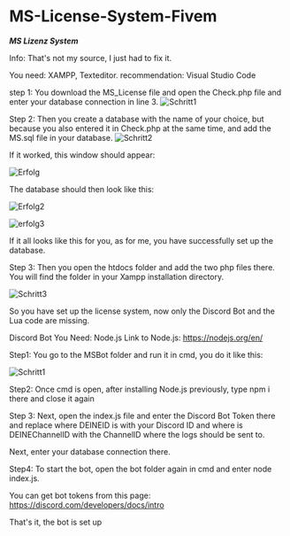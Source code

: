 # MS-License-System-Fivem

***MS Lizenz System***

Info: That's not my source, I just had to fix it.

You need: XAMPP, Texteditor. recommendation: Visual Studio Code

step 1: You download the MS_License file and open the Check.php file and enter your database connection in line 3.
![Schritt1](https://user-images.githubusercontent.com/102701262/170688456-fab900ac-bb67-4cee-97d4-4b1d66ef93e1.png)

Step 2: Then you create a database with the name of your choice, but because you also entered it in Check.php at the same time, and add the MS.sql file in your database.
![Schritt2](https://user-images.githubusercontent.com/102701262/170688564-36f30596-8902-40ca-a646-1d1a975d048d.png)

If it worked, this window should appear: 

![Erfolg](https://user-images.githubusercontent.com/102701262/170688606-86aaf722-4f7e-4b45-a257-6dc121ce3558.png)

The database should then look like this: 

![Erfolg2](https://user-images.githubusercontent.com/102701262/170688678-a3932ff8-5a3a-4865-95cf-e0c1c5eb3330.png)

![erfolg3](https://user-images.githubusercontent.com/102701262/170688732-c5b7ab55-80f0-44ed-9d24-a5b43f02b7fc.png)

If it all looks like this for you, as for me, you have successfully set up the database.

Step 3: Then you open the htdocs folder and add the two php files there. You will find the folder in your Xampp installation directory.

![Schritt3](https://user-images.githubusercontent.com/102701262/170688772-395368d7-b699-4ed9-851a-1fbfeb1be3d8.png)

So you have set up the license system, now only the Discord Bot and the Lua code are missing.

Discord Bot
You Need: Node.js
Link to Node.js: https://nodejs.org/en/

Step1: You go to the MSBot folder and run it in cmd, you do it like this:

![Schritt1](https://user-images.githubusercontent.com/102701262/170688950-68ce2441-cc93-4533-9179-4896be087fd0.png)

Step2: Once cmd is open, after installing Node.js previously, type npm i there and close it again

Step 3: Next, open the index.js file and enter the Discord Bot Token there and replace where DEINEID is with your Discord ID and where is DEINEChannelID with the ChannelID where the logs should be sent to.

Next, enter your database connection there.

Step4: To start the bot, open the bot folder again in cmd and enter node index.js.

You can get bot tokens from this page: https://discord.com/developers/docs/intro

That's it, the bot is set up



